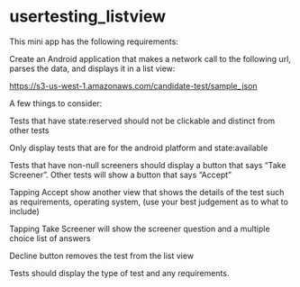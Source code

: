 # usertesting_listview

This mini app has the following requirements:


Create an Android application that makes a network call to the following url, parses the data, and displays it in a list view:

https://s3-us-west-1.amazonaws.com/candidate-test/sample_json

A few things to consider:

Tests that have state:reserved should not be clickable and distinct from other tests

Only display tests that are for the android platform and state:available

Tests that have non-null screeners should display a button that says “Take Screener”. Other tests will show a button that says “Accept”

Tapping Accept show another view that shows the details of the test such as requirements, operating system, (use your best judgement as to what to include)

Tapping Take Screener will show the screener question and a multiple choice list of answers

Decline button removes the test from the list view

Tests should display the type of test and any requirements.
